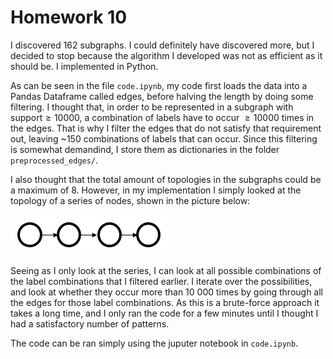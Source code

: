 # Homework 10

I discovered 162 subgraphs. I could definitely have discovered more, but I decided to stop because the algorithm I developed was not as efficient as it should be. I implemented in Python.

As can be seen in the file `code.ipynb`, my code first loads the data into a Pandas Dataframe called edges, before halving the length by doing some filtering. I thought that, in order to be represented in a subgraph with $\text{support} \geq 10 000$, a combination of labels have to occur $\geq 10 000$ times in the edges. That is why I filter the edges that do not satisfy that requirement out, leaving ~150 combinations of labels that can occur. Since this filtering is somewhat demandind, I store them as dictionaries in the folder `preprocessed_edges/`.

I also thought that the total amount of topologies in the subgraphs could be a maximum of 8. However, in my implementation I simply looked at the topology of a series of nodes, shown in the picture below:

![Topology of my discovered subgraphs](hw10/top.png)

Seeing as I only look at the series, I can look at all possible combinations of the label combinations that I filtered earlier. I iterate over the possibilities, and look at whether they occur more than 10 000 times by going through all the edges for those label combinations. As this is a brute-force approach it takes a long time, and I only ran the code for a few minutes until I thought I had a satisfactory number of patterns.

The code can be ran simply using the juputer notebook in `code.ipynb`.
